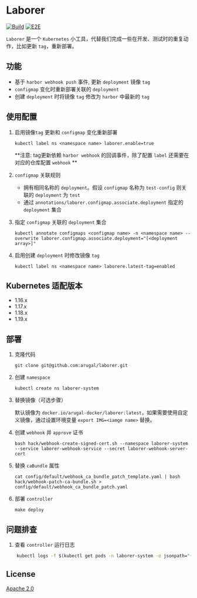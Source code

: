 Laborer
===========

[![Build](https://github.com/arugal/laborer/workflows/Test/badge.svg?branch=master)](https://github.com/arugal/laborer/actions?query=workflow%3ATest+branch%3Amaster+event%3Apush)
[![E2E](https://github.com/arugal/laborer/workflows/E2E/badge.svg?branch=master)](https://github.com/arugal/laborer/actions?query=workflow%3AE2E+branch%3Amaster+event%3Apush)

`Laborer` 是一个 `Kubernetes` 小工具，代替我们完成一些在开发、测试时的重复动作，比如更新 `tag`，重新部署。

## 功能

+ 基于 `harbor webhook push` 事件, 更新 `deployment` 镜像 `tag`
+ `configmap` 变化时重新部署关联的 `deployment`
+ 创建 `deployment` 时将镜像 `tag` 修改为 `harbor` 中最新的 `tag`


## 使用配置

1. 启用镜像`tag` 更新和 `configmap` 变化重新部署

    `kubectl label ns <namespace name> laborer.enable=true`

     **注意: tag更新依赖 `harbor webhook` 的回调事件，除了配置 `label` 还需要在对应的仓库配置 `webhook` **
     
2. `configmap` 关联规则

    + 拥有相同名称的 `deployment`。假设 `configmap` 名称为 `test-config` 则关联的 `deployment` 为 `test`
    + 通过 `annotations/laborer.configmap.associate.deployment` 指定的 `deployment` 集合

3. 指定 `configmap` 关联的 `deployment` 集合

    `kubectl annotate configmaps <configmap name> -n <namespace name> --overwrite laborer.configmap.associate.deployment="[<deployment array>]"`

4. 启用创建 `deployment` 时修改镜像 `tag`

    `kubectl label ns <namespace name> laborere.latest-tag=enabled`

## Kubernetes 适配版本

+ 1.16.x
+ 1.17.x
+ 1.18.x
+ 1.19.x

## 部署

1. 克隆代码

    `git clone git@github.com:arugal/laborer.git`

2. 创建 `namespace`
    
    `kubectl create ns laborer-system`
    
3. 替换镜像（可选步骤） 

    默认镜像为 `docker.io/arugal-docker/laborer:latest`，如果需要使用自定义镜像，通过设置环境变量 `export IMG=<iamge name>` 替换。

4. 创建 `webhook` 并 `approve` 证书

    `bash hack/webhook-create-signed-cert.sh --namespace laborer-system --service laborer-webhook-service --secret laborer-webhook-server-cert`

5. 替换 `caBundle` 属性

    `cat config/default/webhook_ca_bundle_patch_template.yaml | bash hack/webhook-patch-ca-bundle.sh > config/default/webhook_ca_bundle_patch.yaml`

6. 部署 `controller`

    `make deploy`

## 问题排查

1. 查看 `controller` 运行日志

```bash
    kubectl logs -f $(kubectl get pods -n laborer-system -o jsonpath="{.items[0].metadata.name}") -n laborer-system 
```

## License

[Apache 2.0](LICENSE)
